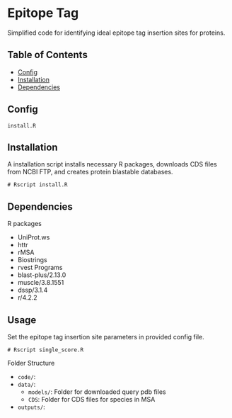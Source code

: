 # Epitope Tag

Simplified code for identifying ideal epitope tag insertion sites for proteins.

## Table of Contents

- [Config](#config)
- [Installation](#installation)
- [Dependencies](#dependencies)

## Config

`install.R` 

## Installation

A installation script installs necessary R packages, downloads CDS files from NCBI FTP, and creates protein blastable databases.

```
# Rscript install.R
```
## Dependencies

R packages
- UniProt.ws
- httr
- rMSA
- Biostrings
- rvest
Programs
- blast-plus/2.13.0
- muscle/3.8.1551
- dssp/3.1.4
- r/4.2.2

## Usage

Set the epitope tag insertion site parameters in provided config file. 

```
# Rscript single_score.R
```

Folder Structure
- `code/`: 
- `data/`: 
  - `models/`: Folder for downloaded query pdb files
  - `CDS`: Folder for CDS files for species in MSA
- `outputs/`: 
